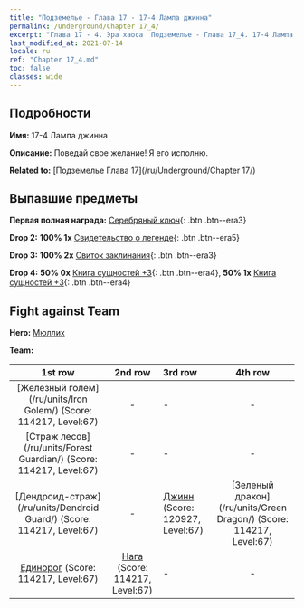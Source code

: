 ```yaml
---
title: "Подземелье - Глава 17 - 17-4 Лампа джинна"
permalink: /Underground/Chapter 17_4/
excerpt: "Глава 17 - 4. Эра хаоса  Подземелье - Глава 17_4. 17-4 Лампа джинна"
last_modified_at: 2021-07-14
locale: ru
ref: "Chapter 17_4.md"
toc: false
classes: wide
---
```


## Подробности

 **Имя:** 17-4 Лампа джинна

 **Описание:** Поведай свое желание! Я его исполню.

 **Related to:** [Подземелье Глава 17](/ru/Underground/Chapter 17/)

## Выпавшие предметы

 **Первая полная награда:** [Серебряный ключ](/ItemsRU/con_693/){: .btn .btn--era3}

 **Drop 2:** **100% 1x** [Свидетельство о легенде](/ItemsRU/mat_67/){: .btn .btn--era5}

 **Drop 3:** **100% 2x** [Свиток заклинания](/ItemsRU/con_694/){: .btn .btn--era3}

 **Drop 4:** **50% 0x** [Книга сущностей +3](/ItemsRU/mat_60/){: .btn .btn--era4}, **50% 1x** [Книга сущностей +3](/ItemsRU/mat_60/){: .btn .btn--era4}


## Fight against Team
 **Hero:** [Мюллих](/ru/heroes/Mullich/)

 **Team:**


  | 1st row | 2nd row | 3rd row | 4th row |
  |:----:|:----:|:----|:----:|
  | [Железный голем](/ru/units/Iron Golem/) (Score: 114217, Level:67)  | - | - | - |
  | [Страж лесов](/ru/units/Forest Guardian/) (Score: 114217, Level:67)  | - | - | - |
  | [Дендроид-страж](/ru/units/Dendroid Guard/) (Score: 114217, Level:67)  | - | [Джинн](/ru/units/Genie/) (Score: 120927, Level:67)  | [Зеленый дракон](/ru/units/Green Dragon/) (Score: 114217, Level:67)  |
  | [Единорог](/ru/units/Unicorn/) (Score: 114217, Level:67)  | [Нага](/ru/units/Naga/) (Score: 114217, Level:67)  | - | - |


